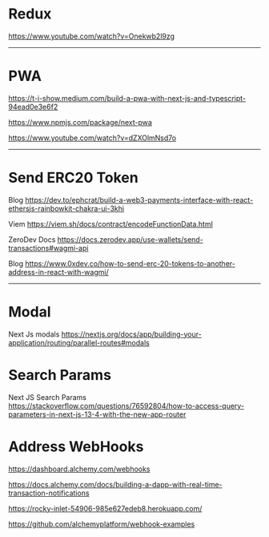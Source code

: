 # Redux

https://www.youtube.com/watch?v=Onekwb2l9zg

---

# PWA

https://t-i-show.medium.com/build-a-pwa-with-next-js-and-typescript-94ead0e3e6f2

https://www.npmjs.com/package/next-pwa

https://www.youtube.com/watch?v=dZXOlmNsd7o

---

# Send ERC20 Token

Blog
https://dev.to/ephcrat/build-a-web3-payments-interface-with-react-ethersjs-rainbowkit-chakra-ui-3khi

Viem
https://viem.sh/docs/contract/encodeFunctionData.html

ZeroDev Docs
https://docs.zerodev.app/use-wallets/send-transactions#wagmi-api

Blog
https://www.0xdev.co/how-to-send-erc-20-tokens-to-another-address-in-react-with-wagmi/

---

# Modal

Next Js modals
https://nextjs.org/docs/app/building-your-application/routing/parallel-routes#modals

# Search Params

Next JS Search Params
https://stackoverflow.com/questions/76592804/how-to-access-query-parameters-in-next-js-13-4-with-the-new-app-router

# Address WebHooks

https://dashboard.alchemy.com/webhooks

https://docs.alchemy.com/docs/building-a-dapp-with-real-time-transaction-notifications

https://rocky-inlet-54906-985e627edeb8.herokuapp.com/

https://github.com/alchemyplatform/webhook-examples
